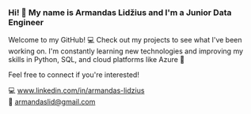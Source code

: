 ### Hi! :wave: My name is Armandas Lidžius and I'm a Junior Data Engineer

Welcome to my GitHub! :computer: Check out my projects to see what I've been working on.
I'm constantly learning new technologies and improving my skills in Python,
SQL, and cloud platforms like Azure :floppy_disk:

Feel free to connect if you're interested!

:computer: www.linkedin.com/in/armandas-lidzius <br />
:email: armandaslid@gmail.com
